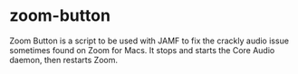 # zoom-button
Zoom Button is a script to be used with JAMF to fix the crackly audio issue sometimes found on Zoom for Macs.  It stops and starts the Core Audio daemon, then restarts Zoom.
